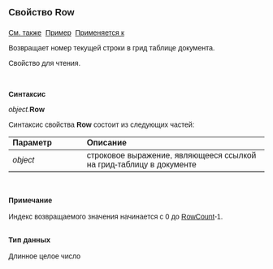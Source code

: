 <html>
<head>
<title>Документ\Грид-таблица\Row</title>
</head>

<body>

<p><strong><font size="4" face="Arial">Свойство Row<br>
<br>
</font></strong><font face="Arial"><a href="../AsGrid.html">См. также</a>&nbsp;
<u>Пример</u>&nbsp; <a href="../AsGrid.html">Применяется к</a></font></p>

<p class="label"><font face="Arial">Возвращает номер текущей строки в 
грид таблице документа.</font></p>

<p class="label"><font face="Arial">Свойство для чтения.</font></p>

<p class="label">&nbsp;</p>

<p class="label"><font face="Arial"><b>Синтаксис</b></font></p>

<p><font face="Arial"><em>object.</em><strong>Row</strong></font></p>

<p><font face="Arial">Синтаксис свойства <strong>Row</strong>
состоит из следующих частей:</font></p>

<table border="1" cellPadding="5" cols="2" frame="below" rules="rows">
<TBODY>
  <tr vAlign="top">
    <td class="label" width="29%"><font face="Arial"><b>Параметр</b></font></td>
    <td class="label" width="71%"><font face="Arial"><strong>Описание</strong></font></td>
  </tr>
  <tr>
    <td width="29%"><font face="Arial"><em>object</em></font></td>
    <td width="71%"><font face="Arial">строковое выражение, являющееся 
	ссылкой на грид-таблицу в документе</font></td>
  </tr>
</TBODY>
</table>

<p class="label">&nbsp;</p>

<p class="label"><font face="Arial"><b>Примечание<br>
<br>
</b>Индекс возвращаемого значения начинается с 0 до <a href="RowCount.html">
RowCount</a>-1.<br>
<br>
</font></p>

<p class="label"><font face="Arial"><b>Тип данных<br>
<br>
</b>Длинное целое число</font></p>
</body>
</html>
